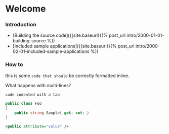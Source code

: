 # Welcome

### Introduction

* [Building the source code]({{site.baseurl}}{% post_url intro/2000-01-01-building-source %})
* [Included sample applications]({{site.baseurl}}{% post_url intro/2000-02-01-included-sample-applications %})

### How to

this is some `code that should` be correctly formatted inline.

What happens with multi-lines?

	code indented with a tab

```csharp
public class Foo
{
    public string Sample{ get; set; }
}
```

```xml
<public attribute="value" />
```